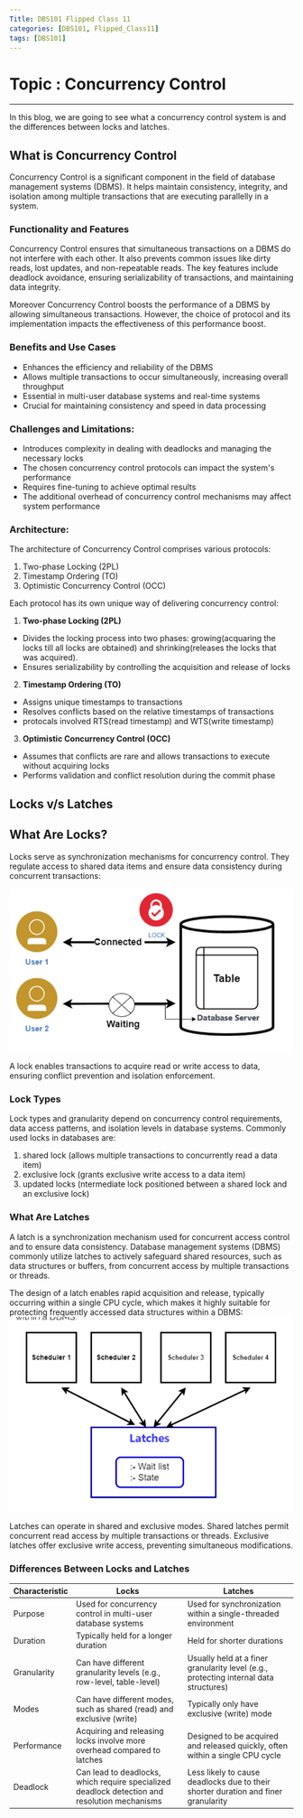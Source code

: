 ```yaml
---
Title: DBS101 Flipped Class 11
categories: [DBS101, Flipped_Class11]
tags: [DBS101]
---
```


# Topic :  Concurrency Control
----

In this blog, we are going to see what a concurrency control system is and the differences between locks and latches.

## What is Concurrency Control
Concurrency Control is a significant component in the field of database management systems (DBMS). It helps maintain consistency, integrity, and isolation among multiple transactions that are executing parallelly in a system.

### Functionality and Features
Concurrency Control ensures that simultaneous transactions on a DBMS do not interfere with each other. It also prevents common issues like dirty reads, lost updates, and non-repeatable reads. The key features include deadlock avoidance, ensuring serializability of transactions, and maintaining data integrity.

Moreover Concurrency Control boosts the performance of a DBMS by allowing simultaneous transactions. However, the choice of protocol and its implementation impacts the effectiveness of this performance boost.

### Benefits and Use Cases
- Enhances the efficiency and reliability of the DBMS
- Allows multiple transactions to occur simultaneously, increasing overall throughput
- Essential in multi-user database systems and real-time systems
- Crucial for maintaining consistency and speed in data processing

### Challenges and Limitations:

- Introduces complexity in dealing with deadlocks and managing the necessary locks
- The chosen concurrency control protocols can impact the system's performance
- Requires fine-tuning to achieve optimal results
- The additional overhead of concurrency control mechanisms may affect system performance

### Architecture:

The architecture of Concurrency Control comprises various protocols:
1. Two-phase Locking (2PL)
2. Timestamp Ordering (TO)
3. Optimistic Concurrency Control (OCC)

Each protocol has its own unique way of delivering concurrency control:
1. **Two-phase Locking (2PL)**

- Divides the locking process into two  phases: growing(acquaring the locks till all locks are obtained) and shrinking(releases the locks that was acquired).
- Ensures serializability by controlling the acquisition and release of locks

2. **Timestamp Ordering (TO)**

- Assigns unique timestamps to transactions
- Resolves conflicts based on the relative timestamps of transactions
- protocals involved RTS(read timestamp) and WTS(write timestamp)

3. **Optimistic Concurrency Control (OCC)**

- Assumes that conflicts are rare and allows transactions to execute without acquiring locks
- Performs validation and conflict resolution during the commit phase

## Locks v/s Latches
## What Are Locks?
Locks serve as synchronization mechanisms for concurrency control. They regulate access to shared data items and ensure data consistency during concurrent transactions:

![alt text](../lock.png)

A lock enables transactions to acquire read or write access to data, ensuring conflict prevention and isolation enforcement.

### Lock Types
Lock types and granularity depend on concurrency control requirements, data access patterns, and isolation levels in database systems. Commonly used locks in databases are:
1. shared lock (allows multiple transactions to concurrently read a data item)
2. exclusive lock (grants exclusive write access to a data item)
3. updated locks (ntermediate lock positioned between a shared lock and an exclusive lock)

###  What Are Latches
A latch is a synchronization mechanism used for concurrent access control and to ensure data consistency. Database management systems (DBMS) commonly utilize latches to actively safeguard shared resources, such as data structures or buffers, from concurrent access by multiple transactions or threads.

The design of a latch enables rapid acquisition and release, typically occurring within a single CPU cycle, which makes it highly suitable for protecting frequently accessed data structures within a DBMS:
![alt text](../latches.png)

Latches can operate in shared and exclusive modes. Shared latches permit concurrent read access by multiple transactions or threads. Exclusive latches offer exclusive write access, preventing simultaneous modifications.


### Differences Between Locks and Latches
| Characteristic | Locks | Latches |
|----------------|-------|---------|
| Purpose        | Used for concurrency control in multi-user database systems | Used for synchronization within a single-threaded environment |
| Duration       | Typically held for a longer duration | Held for shorter durations |
| Granularity    | Can have different granularity levels (e.g., row-level, table-level) | Usually held at a finer granularity level (e.g., protecting internal data structures) |
| Modes          | Can have different modes, such as shared (read) and exclusive (write) | Typically only have exclusive (write) mode |
| Performance    | Acquiring and releasing locks involve more overhead compared to latches | Designed to be acquired and released quickly, often within a single CPU cycle |
| Deadlock       | Can lead to deadlocks, which require specialized deadlock detection and resolution mechanisms | Less likely to cause deadlocks due to their shorter duration and finer granularity |

